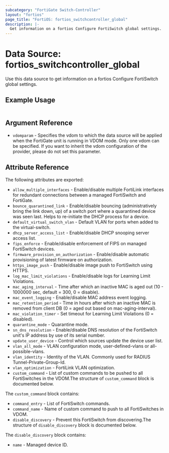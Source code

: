 ```yaml
---
subcategory: "FortiGate Switch-Controller"
layout: "fortios"
page_title: "FortiOS: fortios_switchcontroller_global"
description: |-
  Get information on a fortios Configure FortiSwitch global settings.
---
```


# Data Source: fortios_switchcontroller_global
Use this data source to get information on a fortios Configure FortiSwitch global settings.


## Example Usage

```hcl

```

## Argument Reference

* `vdomparam` - Specifies the vdom to which the data source will be applied when the FortiGate unit is running in VDOM mode. Only one vdom can be specified. If you want to inherit the vdom configuration of the provider, please do not set this parameter.

## Attribute Reference

The following attributes are exported:

* `allow_multiple_interfaces` - Enable/disable multiple FortiLink interfaces for redundant connections between a managed FortiSwitch and FortiGate.
* `bounce_quarantined_link` - Enable/disable bouncing (administratively bring the link down, up) of a switch port where a quarantined device was seen last. Helps to re-initiate the DHCP process for a device.
* `default_virtual_switch_vlan` - Default VLAN for ports when added to the virtual-switch.
* `dhcp_server_access_list` - Enable/disable DHCP snooping server access list.
* `fips_enforce` - Enable/disable enforcement of FIPS on managed FortiSwitch devices.
* `firmware_provision_on_authorization` - Enable/disable automatic provisioning of latest firmware on authorization.
* `https_image_push` - Enable/disable image push to FortiSwitch using HTTPS.
* `log_mac_limit_violations` - Enable/disable logs for Learning Limit Violations.
* `mac_aging_interval` - Time after which an inactive MAC is aged out (10 - 1000000 sec, default = 300, 0 = disable).
* `mac_event_logging` - Enable/disable MAC address event logging.
* `mac_retention_period` - Time in hours after which an inactive MAC is removed from client DB (0 = aged out based on mac-aging-interval).
* `mac_violation_timer` - Set timeout for Learning Limit Violations (0 = disabled).
* `quarantine_mode` - Quarantine mode.
* `sn_dns_resolution` - Enable/disable DNS resolution of the FortiSwitch unit's IP address by use of its serial number.
* `update_user_device` - Control which sources update the device user list.
* `vlan_all_mode` - VLAN configuration mode, user-defined-vlans or all-possible-vlans.
* `vlan_identity` - Identity of the VLAN. Commonly used for RADIUS Tunnel-Private-Group-Id.
* `vlan_optimization` - FortiLink VLAN optimization.
* `custom_command` - List of custom commands to be pushed to all FortiSwitches in the VDOM.The structure of `custom_command` block is documented below.

The `custom_command` block contains:

* `command_entry` - List of FortiSwitch commands.
* `command_name` - Name of custom command to push to all FortiSwitches in VDOM.
* `disable_discovery` - Prevent this FortiSwitch from discovering.The structure of `disable_discovery` block is documented below.

The `disable_discovery` block contains:

* `name` - Managed device ID.
